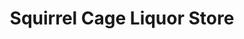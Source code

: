 ---
title: "Squirrel Cage Liquor Store"
url: /willow-river/squirrel-cage-liquor-store/
shop: Spirituosen
---